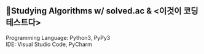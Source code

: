 ## 🔹Studying Algorithms w/ solved.ac & <이것이 코딩 테스트다>
Programming Language: Python3, PyPy3  
IDE: Visual Studio Code, PyCharm
